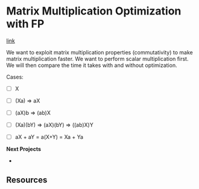 # Matrix Multiplication Optimization with FP

[link](https://ocw.mit.edu/ans7870/6/6.005/s16/classes/16-recursive-data-types/matexpr/)

We want to exploit matrix multiplication properties (commutativity) to make matrix multiplication faster. We want to perform scalar multiplication first. We will then compare the time it takes with and without optimization.

Cases:
- [ ] X
- [ ] (Xa) => aX
- [ ] (aX)b => (ab)X
- [ ] (Xa)(bY) => (aX)(bY) => ((ab)X)Y
- [ ] aX + aY = a(X+Y) = Xa + Ya





**Next Projects**

- 

## Resources

